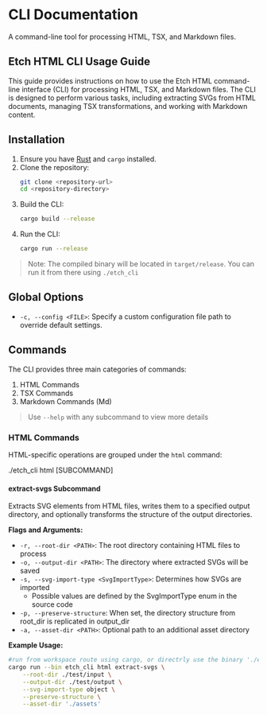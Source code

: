 # CLI Documentation

A command-line tool for processing HTML, TSX, and Markdown files.

## Etch HTML CLI Usage Guide

This guide provides instructions on how to use the Etch HTML command-line interface (CLI) for processing HTML, TSX, and Markdown files. The CLI is designed to perform various tasks, including extracting SVGs from HTML documents, managing TSX transformations, and working with Markdown content.

## Installation

1. Ensure you have [Rust](https://www.rust-lang.org/tools/install) and `cargo` installed.
2. Clone the repository:
   ```bash
   git clone <repository-url>
   cd <repository-directory>
   ```
3. Build the CLI:
   ```bash
   cargo build --release
   ```
4. Run the CLI:
   ```bash
   cargo run --release
   ```

> Note: The compiled binary will be located in `target/release`. You can run it from there using `./etch_cli`

## Global Options

- `-c, --config <FILE>`: Specify a custom configuration file path to override default settings.

## Commands

The CLI provides three main categories of commands:
1. HTML Commands
2. TSX Commands
3. Markdown Commands (Md)

> Use `--help` with any subcommand to view more details

### HTML Commands

HTML-specific operations are grouped under the `html` command:

./etch_cli html [SUBCOMMAND]

#### extract-svgs Subcommand

Extracts SVG elements from HTML files, writes them to a specified output directory, and optionally transforms the structure of the output directories.

**Flags and Arguments:**
- `-r, --root-dir <PATH>`: The root directory containing HTML files to process
- `-o, --output-dir <PATH>`: The directory where extracted SVGs will be saved
- `-s, --svg-import-type <SvgImportType>`: Determines how SVGs are imported
  - Possible values are defined by the SvgImportType enum in the source code
- `-p, --preserve-structure`: When set, the directory structure from root_dir is replicated in output_dir
- `-a, --asset-dir <PATH>`: Optional path to an additional asset directory

**Example Usage:**
```bash
#run from workspace route using cargo, or directrly use the binary './etch_cli' with the right file paths
cargo run --bin etch_cli html extract-svgs \
    --root-dir ./test/input \
    --output-dir ./test/output \
    --svg-import-type object \
    --preserve-structure \
    --asset-dir './assets'
```

